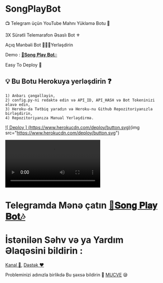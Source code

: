 # SongPlayBot

📺 Telegram üçün YouTube Mahnı Yükləmə Botu 🔮

3X Sürətli Telemarafon Əsaslı Bot ⚜

Açıq Mənbəli Bot 👨🏻‍💻Yerləşdirin

Demo : [🎸𝐒𝐨𝐧𝐠 𝐏𝐥𝐚𝐲 𝐁𝐨𝐭🎶](###)

Easy To Deploy 🤗

## 💡 Bu Botu Herokuya yerləşdirin ❓️
```
1) Anbarı çəngəlləyin,
2) config.py-ni redaktə edin və API_ID, API_HASH və Bot Tokeninizi əlavə edin,
3) Heroku-da Tətbiq yaradın və Heroku-nu Github Repozitoriyanızla birləşdirin,
4) Repozitoriyanıza Manual Yerləşdirmə.
```
[![ Deploy ] (https://www.herokucdn.com/deploy/button.svg)](https://heroku.com/deploy?template=https://github.com/DegGixM/SongPlayBot)(img src="https://www.herokucdn.com/deploy/button.svg")



![logo](https://te.legra.ph/file/dd2b6978d1d8fc631b674.mp4)
# Telegramda Mənə çatın [🎸𝐒𝐨𝐧𝐠 𝐏𝐥𝐚𝐲 𝐁𝐨𝐭🎶](###)

# İstənilən Səhv və ya Yardım Əlaqəsini bildirin :
[Kanal 💬](https://t.me/DejavuSupport), 
[Dəstək ❤️](https://t.me/DejavuGurup) 

Probleminizi adınızla birlikdə Bu şəxsə bildirin 📲 [MUCVE](https://t.me/MUCVE_M) 😪
